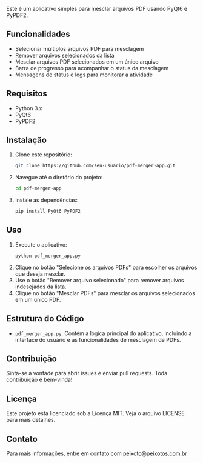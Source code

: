 Este é um aplicativo simples para mesclar arquivos PDF usando PyQt6 e PyPDF2.

## Funcionalidades

- Selecionar múltiplos arquivos PDF para mesclagem
- Remover arquivos selecionados da lista
- Mesclar arquivos PDF selecionados em um único arquivo
- Barra de progresso para acompanhar o status da mesclagem
- Mensagens de status e logs para monitorar a atividade

## Requisitos

- Python 3.x
- PyQt6
- PyPDF2

## Instalação

1. Clone este repositório:
    ```bash
    git clone https://github.com/seu-usuario/pdf-merger-app.git
    ```
2. Navegue até o diretório do projeto:
    ```bash
    cd pdf-merger-app
    ```
3. Instale as dependências:
    ```bash
    pip install PyQt6 PyPDF2
    ```

## Uso

1. Execute o aplicativo:
    ```bash
    python pdf_merger_app.py
    ```
2. Clique no botão "Selecione os arquivos PDFs" para escolher os arquivos que deseja mesclar.
3. Use o botão "Remover arquivo selecionado" para remover arquivos indesejados da lista.
4. Clique no botão "Mesclar PDFs" para mesclar os arquivos selecionados em um único PDF.

## Estrutura do Código

- `pdf_merger_app.py`: Contém a lógica principal do aplicativo, incluindo a interface do usuário e as funcionalidades de mesclagem de PDFs.

## Contribuição

Sinta-se à vontade para abrir issues e enviar pull requests. Toda contribuição é bem-vinda!

## Licença

Este projeto está licenciado sob a Licença MIT. Veja o arquivo LICENSE para mais detalhes.

## Contato

Para mais informações, entre em contato com peixoto@peixotos.com.br
